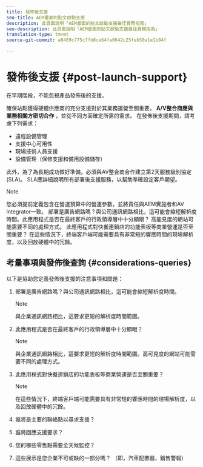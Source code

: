 ```yaml
---
title: 發佈後支援
seo-title: AEM畫面的貼文啟動支援
description: 此頁面說明「AEM畫面的貼文啟動支援最佳實務指南」
seo-description: 此頁面說明「AEM畫面的貼文啟動支援最佳實務指南」
translation-type: tm+mt
source-git-commit: a0469c775c7fb8ce64fa0642c25feb50a1e1b84f

---
```



# 發佈後支援 {#post-launch-support}


在早期階段，不能忽視產品發佈後的支援。

確保站點獲得硬體供應商的充分支援對於其業務運營至關重要。 **A/V整合商應與業務相關方密切合作** ，並從不同方面確定所需的需求。
在發佈後支援期間，請考慮下列需求：

* 遠程設備管理
* 支援中心可用性
* 現場技術人員支援
* 設備管理（保修支援和備用設備儲存）

此外，為了為長期成功做好準備，必須與AV整合商合作建立第2天服務級別協定(SLA)。 SLA應詳細說明所有部署後支援服務，以幫助準確設定客戶期望。

>[!NOTE]
>
> 您必須提前定義包含在營運預算中的營運參數，並將責任與AEM實施者和AV Integrator一致。
部署是廣告網路嗎？與公司通訊網路相比，這可能會縮短解析度時間。此應用程式是否在最終客戶的行政領導層中十分顯眼？ 高能見度的網站可能需要不同的處理方式。
此應用程式對快餐連鎖店的功能表板等商業營運是否至關重要？ 在這些情況下，終端客戶端可能需要具有非常短的響應時間的現場解析度，以及回放硬體中的冗餘。

## 考量事項與發佈後查詢 {#considerations-queries}

以下是協助您定義發佈後支援的注意事項和問題：

1. 部署是廣告網路嗎？與公司通訊網路相比，這可能會縮短解析度時間。
 
   >[!NOTE]
   >
   > 與企業通訊網路相比，這要求更短的解析度時間範圍。

1. 此應用程式是否在最終客戶的行政領導層中十分顯眼？

   >[!NOTE]
   >
   > 與企業通訊網路相比，這要求更短的解析度時間範圍。高可見度的網站可能需要不同的處理方式。

1. 此應用程式對快餐連鎖店的功能表板等商業營運是否至關重要？

   >[!NOTE]
   >
   > 在這些情況下，終端客戶端可能需要具有非常短的響應時間的現場解析度，以及回放硬體中的冗餘。

1. 誰將是主要的聯絡點以尋求支援？

1. 誰將回應支援要求？

1. 您的哪些零售點需要全天候監控？

1. 這些展示是您企業不可或缺的一部分嗎？ （即，汽車配置器，銷售警報）
